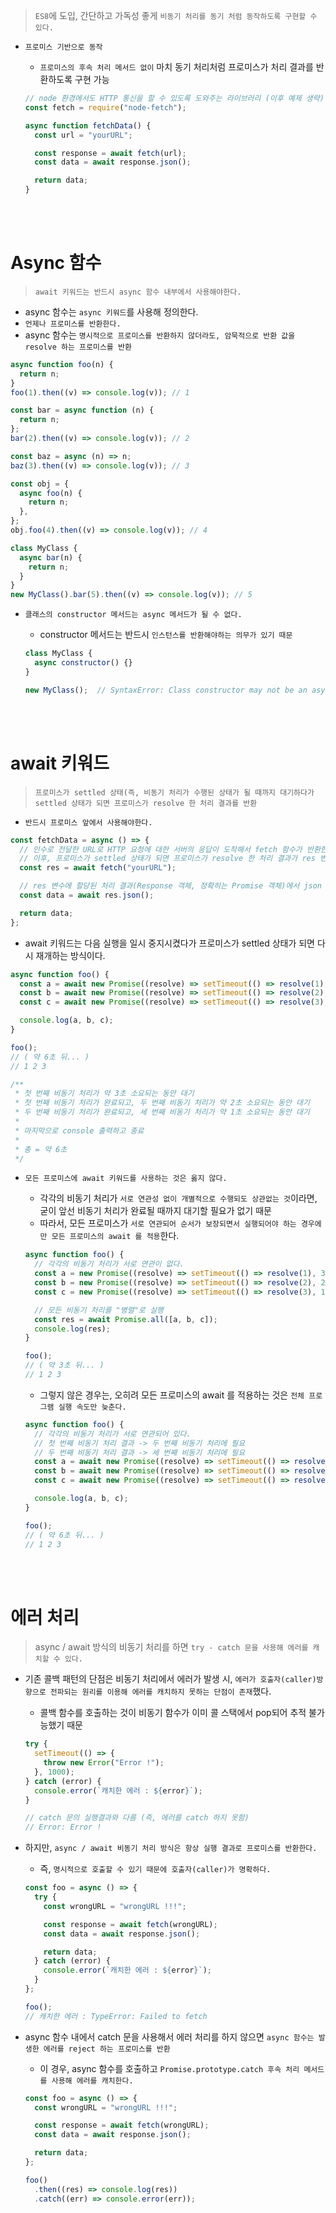 > `ES8`에 도입, 간단하고 가독성 좋게 `비동기 처리를 동기 처럼 동작하도록 구현할 수 있다.`

- `프로미스 기반으로 동작`

  - `프로미스의 후속 처리 메서드 없이` 마치 동기 처리처럼 프로미스가 처리 결과를 반환하도록 구현 가능

  ```jsx
  // node 환경에서도 HTTP 통신을 할 수 있도록 도와주는 라이브러리 (이후 예제 생략)
  const fetch = require("node-fetch");

  async function fetchData() {
    const url = "yourURL";

    const response = await fetch(url);
    const data = await response.json();

    return data;
  }
  ```

<br />
<br />

# Async 함수

> `await 키워드는 반드시 async 함수 내부에서 사용해야한다.`

- async 함수는 `async 키워드`를 사용해 정의한다.
- `언제나 프로미스를 반환한다.`
- async 함수는 `명시적으로 프로미스를 반환하지 않더라도, 암묵적으로 반환 값을 resolve 하는 프로미스를 반환`

```jsx
async function foo(n) {
  return n;
}
foo(1).then((v) => console.log(v)); // 1

const bar = async function (n) {
  return n;
};
bar(2).then((v) => console.log(v)); // 2

const baz = async (n) => n;
baz(3).then((v) => console.log(v)); // 3

const obj = {
  async foo(n) {
    return n;
  },
};
obj.foo(4).then((v) => console.log(v)); // 4

class MyClass {
  async bar(n) {
    return n;
  }
}
new MyClass().bar(5).then((v) => console.log(v)); // 5
```

- `클래스의 constructor 메서드는 async 메서드가 될 수 없다.`

  - constructor 메서드는 반드시 `인스턴스를 반환해야하는 의무가 있기 때문`

  ```jsx
  class MyClass {
    async constructor() {}
  }

  new MyClass();  // SyntaxError: Class constructor may not be an async method
  ```

<br />
<br />

# await 키워드

> `프로미스가 settled 상태(즉, 비동기 처리가 수행된 상태가 될 때까지 대기하다가 settled 상태가 되면 프로미스가 resolve 한 처리 결과를 반환`

- `반드시 프로미스 앞에서 사용해야한다.`

```jsx
const fetchData = async () => {
  // 인수로 전달한 URL로 HTTP 요청에 대한 서버의 응답이 도착해서 fetch 함수가 반환한 프로미스가 settled 상태가 될 때까지 대기
  // 이후, 프로미스가 settled 상태가 되면 프로미스가 resolve 한 처리 결과가 res 변수에 할당
  const res = await fetch("yourURL");

  // res 변수에 할당된 처리 결과(Response 객체, 정확히는 Promise 객체)에서 json 메서드로 Response Body 값을 역직렬화해서 반환받음
  const data = await res.json();

  return data;
};
```

- await 키워드는 다음 실행을 일시 중지시켰다가 프로미스가 settled 상태가 되면 다시 재개하는 방식이다.

```jsx
async function foo() {
  const a = await new Promise((resolve) => setTimeout(() => resolve(1), 3000));
  const b = await new Promise((resolve) => setTimeout(() => resolve(2), 2000));
  const c = await new Promise((resolve) => setTimeout(() => resolve(3), 1000));

  console.log(a, b, c);
}

foo();
// ( 약 6초 뒤... )
// 1 2 3

/**
 * 첫 번째 비동기 처리가 약 3초 소요되는 동안 대기
 * 첫 번째 비동기 처리가 완료되고, 두 번째 비동기 처리가 약 2초 소요되는 동안 대기
 * 두 번째 비동기 처리가 완료되고, 세 번째 비동기 처리가 약 1초 소요되는 동안 대기
 *
 * 마지막으로 console 출력하고 종료
 *
 * 총 = 약 6초
 */
```

- `모든 프로미스에 await 키워드를 사용하는 것은 옳지 않다.`

  - 각각의 비동기 처리가 `서로 연관성 없이 개별적으로 수행되도 상관없는 것`이라면, 굳이 앞선 비동기 처리가 완료될 때까지 대기할 필요가 없기 때문
  - 따라서, 모든 프로미스가 `서로 연관되어 순서가 보장되면서 실행되어야 하는 경우에만 모든 프로미스의 await 를 적용`한다.

  ```jsx
  async function foo() {
    // 각각의 비동기 처리가 서로 연관이 없다.
    const a = new Promise((resolve) => setTimeout(() => resolve(1), 3000));
    const b = new Promise((resolve) => setTimeout(() => resolve(2), 2000));
    const c = new Promise((resolve) => setTimeout(() => resolve(3), 1000));

    // 모든 비동기 처리를 "병렬"로 실행
    const res = await Promise.all([a, b, c]);
    console.log(res);
  }

  foo();
  // ( 약 3초 뒤... )
  // 1 2 3
  ```

  - 그렇지 않은 경우는, 오히려 모든 프로미스의 await 를 적용하는 것은 `전체 프로그램 실행 속도만 늦춘다.`

  ```jsx
  async function foo() {
    // 각각의 비동기 처리가 서로 연관되어 있다.
    // 첫 번째 비동기 처리 결과 -> 두 번째 비동기 처리에 필요
    // 두 번째 비동기 처리 결과 -> 세 번째 비동기 처리에 필요
    const a = await new Promise((resolve) => setTimeout(() => resolve(1), 3000));
    const b = await new Promise((resolve) => setTimeout(() => resolve(a + 1), 2000));
    const c = await new Promise((resolve) => setTimeout(() => resolve(b + 1), 1000));

    console.log(a, b, c);
  }

  foo();
  // ( 약 6초 뒤... )
  // 1 2 3
  ```

<br />
<br />

# 에러 처리

> async / await 방식의 비동기 처리를 하면 `try - catch 문을 사용해 에러를 캐치할 수 있다.`

- 기존 콜백 패턴의 단점은 비동기 처리에서 에러가 발생 시, `에러가 호출자(caller)방향으로 전파되는 원리를 이용해 에러를 캐치하지 못하는 단점이 존재`했다.

  - 콜백 함수를 호출하는 것이 비동기 함수가 이미 콜 스택에서 pop되어 추적 불가능했기 때문

  ```jsx
  try {
    setTimeout(() => {
      throw new Error("Error !");
    }, 1000);
  } catch (error) {
    console.error(`캐치한 에러 : ${error}`);
  }

  // catch 문의 실행결과와 다름 (즉, 에러를 catch 하지 못함)
  // Error: Error !
  ```

- 하지만, `async / await 비동기 처리 방식은 항상 실행 결과로 프로미스를 반환한다.`

  - 즉, `명시적으로 호출할 수 있기 때문에 호출자(caller)가 명확하다.`

  ```jsx
  const foo = async () => {
    try {
      const wrongURL = "wrongURL !!!";

      const response = await fetch(wrongURL);
      const data = await response.json();

      return data;
    } catch (error) {
      console.error(`캐치한 에러 : ${error}`);
    }
  };

  foo();
  // 캐치한 에러 : TypeError: Failed to fetch
  ```

- async 함수 내에서 catch 문을 사용해서 에러 처리를 하지 않으면 `async 함수는 발생한 에러를 reject 하는 프로미스를 반환`

  - 이 경우, async 함수를 호출하고 `Promise.prototype.catch 후속 처리 메서드를 사용해 에러를 캐치한다.`

  ```jsx
  const foo = async () => {
    const wrongURL = "wrongURL !!!";

    const response = await fetch(wrongURL);
    const data = await response.json();

    return data;
  };

  foo()
    .then((res) => console.log(res))
    .catch((err) => console.error(err));
  ```